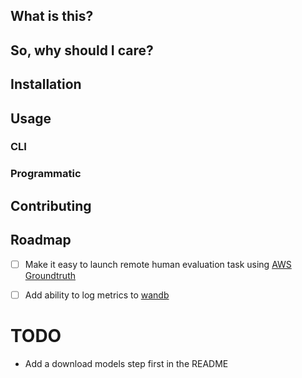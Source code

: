 
## What is this?

## So, why should I care?



## Installation


## Usage

### CLI


### Programmatic

## Contributing




## Roadmap
- [ ] Make it easy to launch remote human evaluation task using [AWS Groundtruth](https://aws.amazon.com/sagemaker/data-labeling/)
- [ ] Add ability to log metrics to [wandb](https://wandb.ai/site)




# TODO
- Add a download models step first in the README
